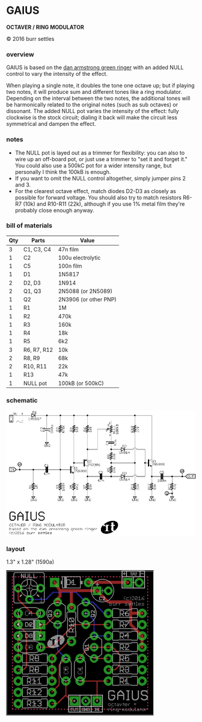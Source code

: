 GAIUS
=====

**OCTAVER / RING MODULATOR**

© 2016 burr settles


### overview

GAIUS is based on the [dan armstrong green ringer](http://www.effectsdatabase.com/model/danarmstrong/greenringer) with an added NULL control to vary the intensity of the effect.

When playing a single note, it doubles the tone one octave up; but if playing two notes, it will produce sum and different tones like a ring modulator. Depending on the interval between the two notes, the additional tones will be harmonically related to the original notes (such as sub octaves) or dissonant. The added NULL pot varies the intensity of the effect: fully clockwise is the stock circuit; dialing it back will make the circuit less symmetrical and dampen the effect.


### notes

* The NULL pot is layed out as a trimmer for flexibility: you can also to wire up an off-board pot, or just use a trimmer to "set it and forget it." You could also use a 500kC pot for a wider intensity range, but personally I think the 100kB is enough.
* If you want to omit the NULL control altogether, simply jumper pins 2 and 3.
* For the clearest octave effect, match diodes D2-D3 as closely as possible for forward voltage. You should also try to match resistors R6-R7 (10k) and R10-R11 (22k), although if you use 1% metal film they're probably close enough anyway.


### bill of materials

Qty | Parts | Value
--- | ----- | -----
3 | C1, C3, C4 | 47n film
1 | C2 | 100u electrolytic
1 | C5 | 100n film
1 | D1 | 1N5817
2 | D2, D3 | 1N914
2 | Q1, Q3 | 2N5088 (or 2N5089)
1 | Q2 | 2N3906 (or other PNP)
1 | R1 | 1M
1 | R2 | 470k
1 | R3 | 160k
1 | R4 | 18k
1 | R5 | 6k2
3 | R6, R7, R12 | 10k
2 | R8, R9 | 68k
2 | R10, R11 | 22k
1 | R13 | 47k
1 | NULL pot | 100kB (or 500kC)


### schematic

![schematic](schematic.png "GAIUS")

### layout

1.3" x 1.28" (1590a)

![layout](layout.png "GAIUS")
